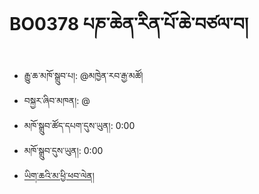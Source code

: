 # BO0378 པཎ་ཆེན་རིན་པོ་ཆེ་བཙལ་བ།
- རྒྱུ་ཆ་མཁོ་སྒྲུབ་པ།: @མཁྱེན་རབ་རྒྱ་མཚོ།
- བསྐྱར་ཞིབ་མཁན།: @
- མཁོ་སྒྲུབ་ཚོད་དཔག་དུས་ཡུན།: 0:00
- མཁོ་སྒྲུབ་དུས་ཡུན།: 0:00
- [ཡིག་ཆའི་མ་ཕྱི་ཕབ་ལེན།]()
